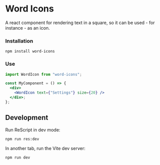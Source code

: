 # Word Icons

A react component for rendering text in a square, so it can be used - for instance - as an icon.

### Installation

`npm install word-icons`

### Use

```jsx
import WordIcon from "word-icons";

const MyComponent = () => {
  <div>
    <WordIcon text={"Settings"} size={20} />
  </div>;
};
```

## Development

Run ReScript in dev mode:

```sh
npm run res:dev
```

In another tab, run the Vite dev server:

```sh
npm run dev
```
